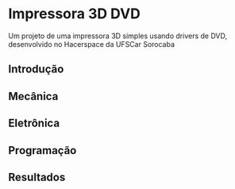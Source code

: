 # Impressora 3D DVD
 Um projeto de uma impressora 3D simples usando drivers de DVD, desenvolvido no Hacerspace da UFSCar Sorocaba

## Introdução

## Mecânica

## Eletrônica

## Programação

## Resultados


